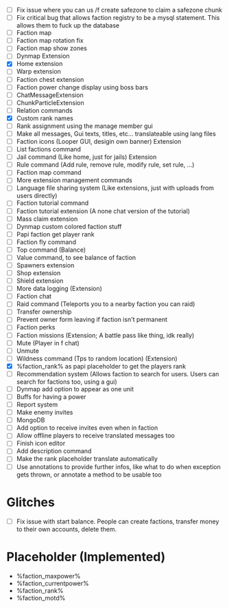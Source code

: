 - [ ] Fix issue where you can us /f create safezone to claim a safezone chunk
- [ ] Fix critical bug that allows faction registry to be a mysql statement. This allows them to fuck up the database
- [ ] Faction map
- [ ] Faction map rotation fix
- [ ] Faction map show zones
- [ ] Dynmap Extension
- [X] Home extension
- [ ] Warp extension
- [ ] Faction chest extension
- [ ] Faction power change display using boss bars
- [ ] ChatMessageExtension
- [ ] ChunkParticleExtension
- [ ] Relation commands
- [x] Custom rank names
- [ ] Rank assignment using the manage member gui
- [ ] Make all messages, Gui texts, titles, etc... translateable using lang files
- [ ] Faction icons (Looper GUI, desigin own banner) Extension
- [ ] List factions command
- [ ] Jail command (Like home, just for jails) Extension
- [ ] Rule command (Add rule, remove rule, modify rule, set rule, ...)
- [ ] Faction map command
- [ ] More extension management commands
- [ ] Language file sharing system (Like extensions, just with uploads from users directly)
- [ ] Faction tutorial command
- [ ] Faction tutorial extension (A none chat version of the tutorial)
- [ ] Mass claim extension
- [ ] Dynmap custom colored faction stuff
- [ ] Papi faction get player rank
- [ ] Faction fly command
- [ ] Top command (Balance)
- [ ] Value command, to see balance of faction
- [ ] Spawners extension
- [ ] Shop extension
- [ ] Shield extension
- [ ] More data logging (Extension)
- [ ] Faction chat
- [ ] Raid command (Teleports you to a nearby faction you can raid)
- [ ] Transfer ownership
- [ ] Prevent owner form leaving if faction isn't permanent
- [ ] Faction perks
- [ ] Faction missions (Extension; A battle pass like thing, idk really)
- [ ] Mute (Player in f chat)
- [ ] Unmute
- [ ] Wildness command (Tps to random location) (Extension)
- [x] %faction_rank% as papi placeholder to get the players rank
- [ ] Recommendation system (Allows faction to search for users. Users can search for factions too, using a gui)
- [ ] Dynmap add option to appear as one unit
- [ ] Buffs for having a power
- [ ] Report system
- [ ] Make enemy invites
- [ ] MongoDB
- [ ] Add option to receive invites even when in faction
- [ ] Allow offline players to receive translated messages too
- [ ] Finish icon editor
- [ ] Add description command
- [ ] Make the rank placeholder translate automatically
- [ ] Use annotations to provide further infos, like what to do when exception gets thrown, or annotate a method to be
  usable too

# Glitches

- [ ] Fix issue with start balance. People can create factions, transfer money to their own accounts, delete them.

# Placeholder (Implemented)

- %faction_maxpower%
- %faction_currentpower%
- %faction_rank%
- %faction_motd%